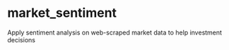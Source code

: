 # market_sentiment
Apply sentiment analysis on web-scraped market data to help investment decisions
